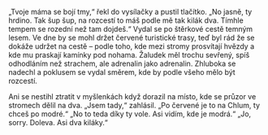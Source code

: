 „Tvoje máma se bojí tmy,“ řekl do vysílačky a pustil tlačítko. „No jasně, ty hrdino. Tak šup šup, na rozcestí to máš podle mě tak kilák dva. Tímhle tempem se rozední než tam dojdeš.“ Vydal se po štěrkové cestě temným lesem. Ve dne by se mohl držet červené turistické trasy, teď byl rád že se dokáže udržet na cestě – podle toho, kde mezi stromy prosvítají hvězdy a kde mu praskají kamínky pod nohama. Žaludek měl trochu sevřený, spíš odhodláním než strachem, ale adrenalin jako adrenalin. Zhluboka se nadechl a poklusem se vydal směrem, kde by podle všeho mělo být rozcestí.

Ani se nestihl ztratit v myšlenkách když dorazil na místo, kde se průzor ve stromech dělil na dva. „Jsem tady,“ zahlásil. „Po červené je to na Chlum, ty chceš po modré.“ „No to teda díky ty vole. Asi vidím, kde je modrá.“ „Jo, sorry. Doleva. Asi dva kiláky.“ 

